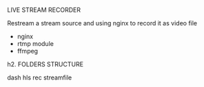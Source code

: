 LIVE STREAM RECORDER

Restream a stream source and using nginx to record it as video file

- nginx
- rtmp module
- ffmpeg

h2. FOLDERS STRUCTURE

dash
hls
rec
streamfile
